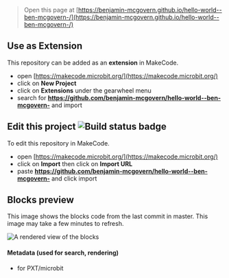 
> Open this page at [https://benjamin-mcgovern.github.io/hello-world--ben-mcgovern-/](https://benjamin-mcgovern.github.io/hello-world--ben-mcgovern-/)

## Use as Extension

This repository can be added as an **extension** in MakeCode.

* open [https://makecode.microbit.org/](https://makecode.microbit.org/)
* click on **New Project**
* click on **Extensions** under the gearwheel menu
* search for **https://github.com/benjamin-mcgovern/hello-world--ben-mcgovern-** and import

## Edit this project ![Build status badge](https://github.com/benjamin-mcgovern/hello-world--ben-mcgovern-/workflows/MakeCode/badge.svg)

To edit this repository in MakeCode.

* open [https://makecode.microbit.org/](https://makecode.microbit.org/)
* click on **Import** then click on **Import URL**
* paste **https://github.com/benjamin-mcgovern/hello-world--ben-mcgovern-** and click import

## Blocks preview

This image shows the blocks code from the last commit in master.
This image may take a few minutes to refresh.

![A rendered view of the blocks](https://github.com/benjamin-mcgovern/hello-world--ben-mcgovern-/raw/master/.github/makecode/blocks.png)

#### Metadata (used for search, rendering)

* for PXT/microbit
<script src="https://makecode.com/gh-pages-embed.js"></script><script>makeCodeRender("{{ site.makecode.home_url }}", "{{ site.github.owner_name }}/{{ site.github.repository_name }}");</script>
